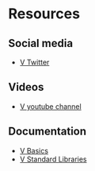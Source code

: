 # Resources

## Social media
- [V Twitter](https://twitter.com/v_language)

## Videos
- [V youtube channel](https://www.youtube.com/c/VLang/videos)

## Documentation
- [V Basics](https://github.com/vlang/v/blob/master/doc/docs.md)
- [V Standard Libraries](https://modules.vlang.io/)
